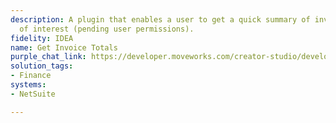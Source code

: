 ```yaml
---
description: A plugin that enables a user to get a quick summary of invoice totals
  of interest (pending user permissions).
fidelity: IDEA
name: Get Invoice Totals
purple_chat_link: https://developer.moveworks.com/creator-studio/developer-tools/purple-chat-builder/?workspace=%7B%22title%22%3A%22My+Workspace%22%2C%22botSettings%22%3A%7B%22name%22%3A%22%22%2C%22imageUrl%22%3A%22%22%7D%2C%22mocks%22%3A%5B%7B%22id%22%3A799%2C%22title%22%3A%22New+Mock%22%2C%22transcript%22%3A%7B%22messages%22%3A%5B%7B%22from%22%3A%22USER%22%2C%22text%22%3A%22What+are+the+invoice+totals+for+marketing+software+this+month%3F%22%7D%2C%7B%22from%22%3A%22ANNOTATION%22%2C%22text%22%3A%22Queries+accounting+software+for+monthly+marketing+software+invoice+breakdown.%22%7D%2C%7B%22from%22%3A%22BOT%22%2C%22text%22%3A%22The+total+invoice+amount+for+marketing+software+this+month+is+%3Cb%3E%2415%2C300%3C%2Fb%3E.+Here%27s+the+breakdown+by+software%3A%22%7D%2C%7B%22from%22%3A%22BOT%22%2C%22text%22%3A%22%3Cp%3EBreaking+down+the+invoices%3A%3Cbr%3E%3C%2Fp%3E%22%2C%22cards%22%3A%5B%7B%22title%22%3A%22Invoice+1%3A+HubSpot%22%2C%22text%22%3A%22%3Cb%3EDate%3A%3C%2Fb%3E+2023-04-05%3Cbr%3E%3Cb%3EAmount%3A%3C%2Fb%3E+%245%2C500%3Cbr%3E%3Cb%3ESoftware%3A%3C%2Fb%3E+HubSpot%22%7D%2C%7B%22title%22%3A%22Invoice+2%3A+Salesforce+Marketing+Cloud%22%2C%22text%22%3A%22%3Cb%3EDate%3A%3C%2Fb%3E+2023-04-12%3Cbr%3E%3Cb%3EAmount%3A%3C%2Fb%3E+%244%2C800%3Cbr%3E%3Cb%3ESoftware%3A%3C%2Fb%3E+Salesforce+Marketing+Cloud%22%7D%2C%7B%22title%22%3A%22Invoice+3%3A+Mailchimp%22%2C%22text%22%3A%22%3Cb%3EDate%3A%3C%2Fb%3E+2023-04-20%3Cbr%3E%3Cb%3EAmount%3A%3C%2Fb%3E+%245%2C000%3Cbr%3E%3Cb%3ESoftware%3A%3C%2Fb%3E+Mailchimp%22%7D%5D%7D%5D%2C%22settings%22%3A%7B%22colorStyle%22%3A%22LIGHT%22%2C%22startTime%22%3A%2211%3A43%2BAM%22%2C%22defaultPerson%22%3A%22GWEN%22%2C%22editable%22%3Atrue%2C%22botName%22%3A%22%22%2C%22botImageUrl%22%3A%22%22%7D%7D%7D%5D%7D
solution_tags:
- Finance
systems:
- NetSuite

---
```

